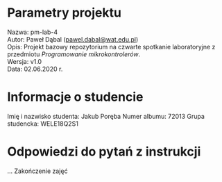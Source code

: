 # Parametry projektu

Nazwa: pm-lab-4  
Autor: Paweł Dąbal (pawel.dabal@wat.edu.pl)  
Opis: Projekt bazowy repozytorium na czwarte spotkanie laboratoryjne z przedmiotu _Programowanie mikrokontrolerów_.  
Wersja: v1.0  
Data: 02.06.2020 r.

# Informacje o studencie

Imię i nazwisko studenta: Jakub Poręba 
Numer albumu: 72013 
Grupa studencka: WELE18Q2S1

# Odpowiedzi do pytań z instrukcji

...
Zakończenie zajęć